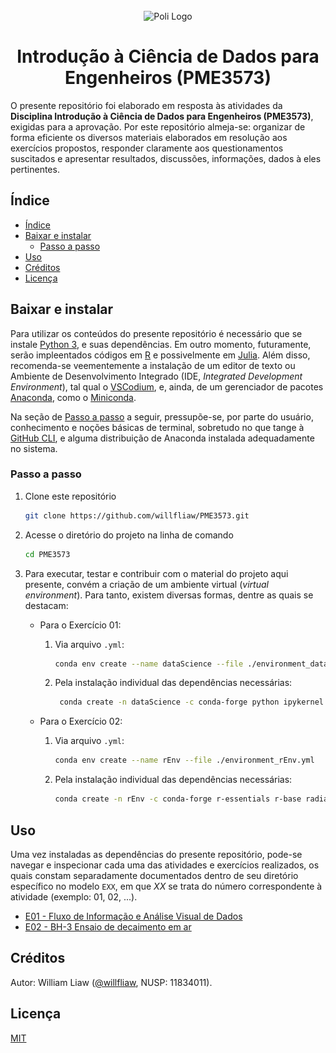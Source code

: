 <div id = "PME3573" align = "center">
  <br />
  <picture>
    <source media = "(prefers-color-scheme: dark)" srcset = "./images/Logo_Escola-Politécnica-Minerva-sem-fundo-vnegativa.png" alt = "Poli Logo" width = "200" />
    <img src = "./images/Logo_Escola-Politécnica-Minerva-sem-fundo.png" alt = "Poli Logo" width = "200" />
  </picture>
  <h1>Introdução à Ciência de Dados para Engenheiros (PME3573)</h1>
</div>

O presente repositório foi elaborado em resposta às atividades da **Disciplina Introdução à Ciência de Dados para Engenheiros (PME3573)**, exigidas para a aprovação. Por este repositório almeja-se: organizar de forma eficiente os diversos materiais elaborados em resolução aos exercícios propostos, responder claramente aos questionamentos suscitados e apresentar resultados, discussões, informações, dados à eles pertinentes.

## Índice

- [Índice](#índice)
- [Baixar e instalar](#baixar-e-instalar)
  - [Passo a passo](#passo-a-passo)
- [Uso](#uso)
- [Créditos](#créditos)
- [Licença](#licença)

## Baixar e instalar

Para utilizar os conteúdos do presente repositório é necessário que se instale [Python 3](https://www.python.org/), e suas dependências. Em outro momento, futuramente, serão impleentados códigos em [R](https://www.r-project.org/) e possivelmente em [Julia](https://julialang.org/). Além disso, recomenda-se veementemente a instalação de um editor de texto ou Ambiente de Desenvolvimento Integrado (IDE, *Integrated Development Environment*), tal qual o [VSCodium](https://vscodium.com/), e, ainda, de um gerenciador de pacotes [Anaconda](https://anaconda.org/), como o [Miniconda](https://docs.conda.io/en/latest/miniconda.html).

Na seção de [Passo a passo](#passo-a-passo) a seguir, pressupõe-se, por parte do usuário, conhecimento e noções básicas de terminal, sobretudo no que tange à [GitHub CLI](https://cli.github.com/), e alguma distribuição de Anaconda instalada adequadamente no sistema.

### Passo a passo

1. Clone este repositório

   ```bash
   git clone https://github.com/willfliaw/PME3573.git
   ```

2. Acesse o diretório do projeto na linha de comando

   ```bash
   cd PME3573
   ```

3. Para executar, testar e contribuir com o material do projeto aqui presente, convém a criação de um ambiente virtual (*virtual environment*). Para tanto, existem diversas formas, dentre as quais se destacam:

   - Para o Exercício 01:

     1. Via arquivo `.yml`:

        ```bash
        conda env create --name dataScience --file ./environment_dataScience.yml
        ```

     2. Pela instalação individual das dependências necessárias:

        ```bash
         conda create -n dataScience -c conda-forge python ipykernel jupyter matplotlib numpy pandas SciencePlots seaborn tqdm sqlalchemy
        ```

   - Para o Exercício 02:

     1. Via arquivo `.yml`:

        ```bash
        conda env create --name rEnv --file ./environment_rEnv.yml
        ```

     2. Pela instalação individual das dependências necessárias:

        ```bash
        conda create -n rEnv -c conda-forge r-essentials r-base radian jupyter r-irkernel r-rmarkdown
        ```

## Uso

Uma vez instaladas as dependências do presente repositório, pode-se navegar e inspecionar cada uma das atividades e exercícios realizados, os quais constam separadamente documentados dentro de seu diretório específico no modelo `EXX`, em que $XX$ se trata do número correspondente à atividade (exemplo: $01$, $02$, ...).

- [E01 - Fluxo de Informação e Análise Visual de Dados](./E01/README.md)
- [E02 - BH-3 Ensaio de decaimento em ar](./E02/README.md)

## Créditos

Autor: William Liaw ([@willfliaw](https://github.com/willfliaw), NUSP: 11834011).


## Licença

[MIT](LICENSE)
